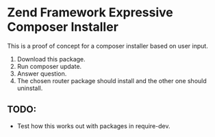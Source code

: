 # Zend Framework Expressive Composer Installer

This is a proof of concept for a composer installer based on user input.

1. Download this package.
2. Run composer update.
3. Answer question.
4. The chosen router package should install and the other one should uninstall.

## TODO:
- Test how this works out with packages in require-dev.
